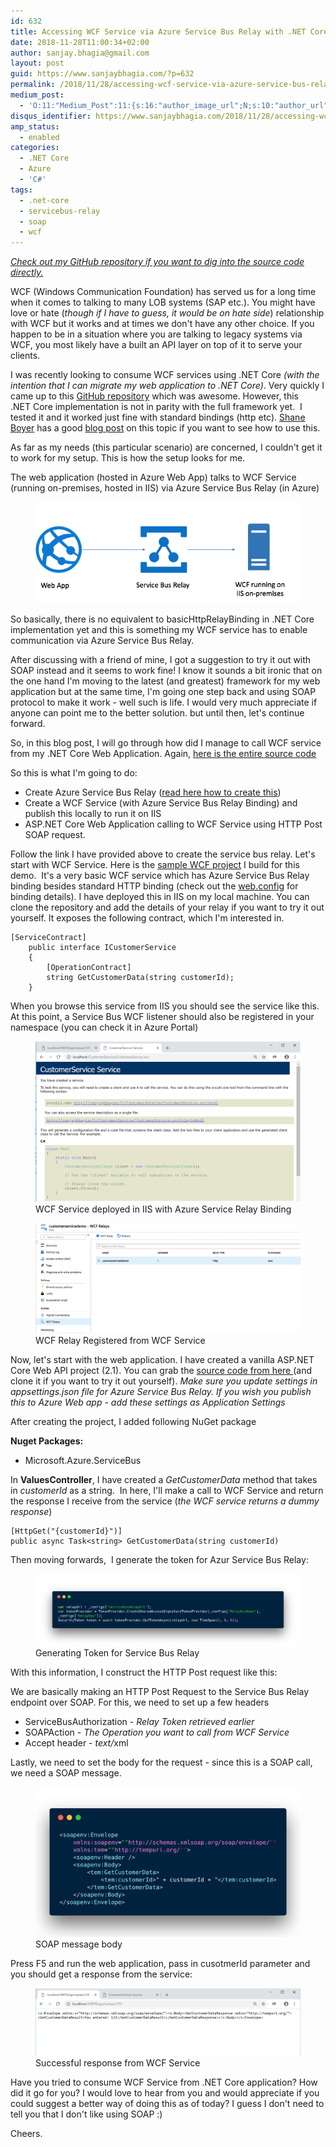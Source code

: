 ```yaml
---
id: 632
title: Accessing WCF Service via Azure Service Bus Relay with .NET Core
date: 2018-11-28T11:00:34+02:00
author: sanjay.bhagia@gmail.com
layout: post
guid: https://www.sanjaybhagia.com/?p=632
permalink: /2018/11/28/accessing-wcf-service-via-azure-service-bus-relay-with-net-core/
medium_post:
  - 'O:11:"Medium_Post":11:{s:16:"author_image_url";N;s:10:"author_url";N;s:11:"byline_name";N;s:12:"byline_email";N;s:10:"cross_link";s:2:"no";s:2:"id";N;s:21:"follower_notification";s:3:"yes";s:7:"license";s:19:"all-rights-reserved";s:14:"publication_id";s:2:"-1";s:6:"status";s:5:"draft";s:3:"url";N;}'
disqus_identifier: https://www.sanjaybhagia.com/2018/11/28/accessing-wcf-service-via-azure-service-bus-relay-with-net-core/
amp_status:
  - enabled
categories:
  - .NET Core
  - Azure
  - 'C#'
tags:
  - .net-core
  - servicebus-relay
  - soap
  - wcf
---
```

<!-- wp:paragraph {"ampFitText":true} -->
<amp-fit-text layout="fixed-height" min-font-size="14" max-font-size="48" height="50"><p><em><a href="https://github.com/sanjaybhagia/wcfservice-servicebusrelay-netcore" target="_blank" rel="noreferrer noopener" aria-label="Check out my GitHub repository if you want to dig into the source code directly. (opens in a new tab)">Check out my GitHub repository if you want to dig into the source code directly.</a></em></p></amp-fit-text>
<!-- /wp:paragraph -->

<!-- wp:paragraph -->
<p>WCF (Windows Communication Foundation) has served us for a long time when it comes to talking to many LOB systems (SAP etc.). You might have love or hate (<em>though&nbsp;if I have to guess, it would be on hate side</em>) relationship with WCF but it works and at times we don't have any other choice. If you happen to be in a situation where you are talking to legacy systems via WCF, you most likely have a built an API layer on top of it to serve your clients. </p>
<!-- /wp:paragraph -->

<!-- wp:paragraph -->
<p>I was recently looking to consume WCF services using .NET Core <em>(with the intention that I can migrate my web application to .NET Core)</em>. Very quickly I came up to this <a href="https://github.com/dotnet/wcf" target="_blank" rel="noopener">GitHub&nbsp;repository</a> which was awesome. However, this .NET&nbsp;Core implementation is not in parity with the full framework yet.&nbsp; I tested it and it worked just fine with standard bindings (<g class="gr_ gr_7 gr-alert gr_spell gr_inline_cards gr_run_anim ContextualSpelling ins-del multiReplace" id="7" data-gr-id="7">http</g>&nbsp;etc). <a href="https://twitter.com/spboyer" target="_blank" rel="noopener">Shane Boyer</a> has a good <a href="http://tattoocoder.com/asp-net-core-getting-clean-with-soap/" target="_blank" rel="noopener">blog post</a> on this topic if you want to see how to use this.</p>
<!-- /wp:paragraph -->

<!-- wp:paragraph -->
<p>As far as my needs (this particular scenario) are concerned, I couldn't get it to work for my setup.&nbsp;This is how the setup looks for me.&nbsp;</p>
<!-- /wp:paragraph -->

<!-- wp:paragraph -->
<p>The web application (hosted in Azure Web App) talks to WCF Service (running on-premises, hosted in IIS) via Azure Service Bus Relay (in Azure)</p>
<!-- /wp:paragraph -->

<!-- wp:image {"id":673} -->
<figure class="wp-block-image"><img src="/images/image-21.png" alt="" class="wp-image-673"/></figure>
<!-- /wp:image -->

<!-- wp:paragraph -->
<p>So basically, there is no equivalent to basicHttpRelayBinding <g class="gr_ gr_33 gr-alert gr_gramm gr_inline_cards gr_run_anim Style multiReplace" id="33" data-gr-id="33">in .</g>NET Core implementation yet and this is something my WCF service has to enable communication via Azure Service Bus Relay.&nbsp;</p>
<!-- /wp:paragraph -->

<!-- wp:paragraph -->
<p>After discussing with a friend of mine, I got a suggestion to try it out with SOAP instead and it seems to work fine! I know it sounds a bit ironic that on the one hand I'm moving to the latest (and greatest) framework for my web application but at the same time, I'm going one step back and using SOAP protocol to make it work - well such is life. I would very much appreciate if anyone can point me to the better solution. but until then, let's continue forward.</p>
<!-- /wp:paragraph -->

<!-- wp:paragraph -->
<p>So, in this blog post<g class="gr_ gr_182 gr-alert sel gr_gramm gr_replaced gr_inline_cards gr_disable_anim_appear Punctuation only-ins replaceWithoutSep" id="182" data-gr-id="182">,</g> I will go through how did I manage to call WCF service from my .NET Core Web Application. Again,&nbsp;<a href="https://github.com/sanjaybhagia/wcfservice-servicebusrelay-netcore" target="_blank" rel="noreferrer noopener">here is the entire source code</a></p>
<!-- /wp:paragraph -->

<!-- wp:paragraph -->
<p><a href="https://github.com/sanjaybhagia/wcfservice-servicebusrelay-netcore" target="_blank" rel="noopener"></a>So this is what <g class="gr_ gr_17 gr-alert sel gr_spell gr_replaced gr_inline_cards gr_disable_anim_appear ContextualSpelling multiReplace" id="17" data-gr-id="17">I'm</g> going to do:&nbsp;</p>
<!-- /wp:paragraph -->

<!-- wp:list -->
<ul><li>Create Azure Service Bus Relay (<a href="https://docs.microsoft.com/en-us/azure/service-bus-relay/service-bus-dotnet-hybrid-app-using-service-bus-relay" target="_blank">read here how to create this</a>)</li><li>Create a WCF Service (with Azure Service Bus Relay Binding) and publish this locally to run it on IIS</li><li>ASP.NET Core Web Application calling to WCF Service using HTTP Post SOAP request.</li></ul>
<!-- /wp:list -->

<!-- wp:paragraph -->
<p>Follow the link I have provided above to create the service bus relay. Let's start with WCF Service. Here is the <a href="https://github.com/sanjaybhagia/wcfservice-servicebusrelay-netcore/tree/master/WcfService" target="_blank">sample WCF <g class="gr_ gr_188 gr-alert gr_gramm gr_inline_cards gr_disable_anim_appear Punctuation only-ins replaceWithoutSep" id="188" data-gr-id="188">project</g></a> I build for this demo.&nbsp; It's a very basic WCF service which has Azure Service Bus Relay binding besides standard HTTP&nbsp;binding (check out the <a href="https://github.com/sanjaybhagia/wcfservice-servicebusrelay-netcore/blob/master/WcfService/WcfService/Web.config" target="_blank">web.config</a> for binding details). I have deployed this in IIS on my local machine. You can clone the repository and add the details of your relay if you want to try it out yourself. It exposes the following contract, which I'm interested in.</p>
<!-- /wp:paragraph -->

<!-- wp:code -->
<pre class="wp-block-code"><code lang="clike" class="language-clike">[ServiceContract]
    public interface ICustomerService
    {
        [OperationContract]
        string GetCustomerData(string customerId);
    }</code></pre>
<!-- /wp:code -->

<!-- wp:paragraph -->
<p>When you&nbsp;browse&nbsp;this service from IIS you should see the service like this. At this point, a Service Bus WCF listener should also be registered in your namespace (you can check it in Azure Portal)</p>
<!-- /wp:paragraph -->

<!-- wp:image {"id":660} -->
<figure class="wp-block-image"><img src="/images/image-14.png" alt="" class="wp-image-660"/><figcaption>WCF Service deployed in IIS with Azure Service Relay Binding</figcaption></figure>
<!-- /wp:image -->

<!-- wp:image {"id":667} -->
<figure class="wp-block-image"><img src="/images/image-18.png" alt="" class="wp-image-667"/><figcaption>WCF Relay Registered from WCF Service</figcaption></figure>
<!-- /wp:image -->

<!-- wp:paragraph -->
<p>Now, let's start with the web application. I have created a vanilla ASP.NET Core Web API project (2.1). You can grab the <a href="https://github.com/sanjaybhagia/wcfservice-servicebusrelay-netcore/tree/master/WebApplication" target="_blank" rel="noopener">source code from here </a>(and clone it if you want to try it out yourself). <em>Make sure you update settings in <g class="gr_ gr_6 gr-alert gr_gramm gr_inline_cards gr_run_anim Grammar only-ins doubleReplace replaceWithoutSep" id="6" data-gr-id="6">appsettings.json</g> file for Azure Service Bus Relay. If you wish you publish this to Azure Web app - add these settings as Application Settings</em></p>
<!-- /wp:paragraph -->

<!-- wp:paragraph -->
<p>After creating the project, I added following NuGet package</p>
<!-- /wp:paragraph -->

<!-- wp:paragraph -->
<p><strong>Nuget Packages:&nbsp;</strong></p>
<!-- /wp:paragraph -->

<!-- wp:list -->
<ul><li>Microsoft.Azure.ServiceBus</li></ul>
<!-- /wp:list -->

<!-- wp:paragraph -->
<p>In <strong>ValuesController</strong>, I have created a <em>GetCustomerData</em> method that takes in <em>customerId</em> as a string.&nbsp; In here, I'll make a call to WCF Service and return the response I receive from the service (<em>the WCF service returns a dummy response</em>)</p>
<!-- /wp:paragraph -->

<!-- wp:code -->
<pre class="wp-block-code"><code lang="clike" class="language-clike">[HttpGet("{customerId}")]
public async Task&lt;string> GetCustomerData(string customerId)</code></pre>
<!-- /wp:code -->

<!-- wp:paragraph -->
<p>Then moving forwards,&nbsp; I generate the token for Azur Service Bus Relay:</p>
<!-- /wp:paragraph -->

<!-- wp:image {"id":665,"linkDestination":"custom"} -->
<figure class="wp-block-image"><a href="https://github.com/sanjaybhagia/wcfservice-servicebusrelay-netcore/blob/master/WebApplication/WebApplication/Controllers/ValuesController.cs"><img src="/images/image-17.png" alt="" class="wp-image-665"/></a><figcaption>Generating Token for Service Bus Relay</figcaption></figure>
<!-- /wp:image -->

<!-- wp:paragraph -->
<p>With this information, I construct the HTTP Post request like this:</p>
<!-- /wp:paragraph -->

<!-- wp:github-gist-gutenberg-block/github-gist {"url":"https://gist.github.com/sanjaybhagia/569e348e1bdc9fd9a53c95d28cd0e56e"} -->
<?# Gist 569e348e1bdc9fd9a53c95d28cd0e56e /?>
<!-- <a href="https://gist.github.com/sanjaybhagia/569e348e1bdc9fd9a53c95d28cd0e56e" class="wp-block-github-gist-gutenberg-block-github-gist">View Gist on GitHub</a> -->
<!-- /wp:github-gist-gutenberg-block/github-gist -->

<!-- wp:paragraph -->
<p>We are basically making <g class="gr_ gr_49 gr-alert sel gr_gramm gr_replaced gr_inline_cards gr_disable_anim_appear Grammar multiReplace" id="49" data-gr-id="49">an</g> HTTP Post Request to the Service Bus Relay endpoint over SOAP. For this, we need to set up a few headers</p>
<!-- /wp:paragraph -->

<!-- wp:list -->
<ul><li>ServiceBusAuthorization - <em>Relay Token retrieved earlier</em></li><li>SOAPAction - <em>The Operation you want to call from WCF Service</em></li><li>Accept header - <em>text/</em><g class="gr_ gr_117 gr-alert gr_spell gr_inline_cards gr_run_anim ContextualSpelling ins-del multiReplace" id="117" data-gr-id="117">xml</g></li></ul>
<!-- /wp:list -->

<!-- wp:paragraph -->
<p>Lastly, we need to set the body for the request - since this is a SOAP call, we need a&nbsp;<g class="gr_ gr_3 gr-alert gr_gramm gr_inline_cards gr_run_anim Grammar only-ins replaceWithoutSep" id="3" data-gr-id="3">SOAP</g> message.</p>
<!-- /wp:paragraph -->

<!-- wp:image {"id":664,"linkDestination":"custom"} -->
<figure class="wp-block-image"><a href="https://github.com/sanjaybhagia/wcfservice-servicebusrelay-netcore/blob/master/WebApplication/WebApplication/Controllers/ValuesController.cs"><img src="/images/image-16.png" alt="" class="wp-image-664"/></a><figcaption>SOAP message body</figcaption></figure>
<!-- /wp:image -->

<!-- wp:paragraph -->
<p>Press F5 and run the web application, pass in <g class="gr_ gr_130 gr-alert gr_spell gr_inline_cards gr_run_anim ContextualSpelling ins-del multiReplace" id="130" data-gr-id="130"><g class="gr_ gr_137 gr-alert gr_gramm gr_inline_cards gr_run_anim Grammar only-ins doubleReplace replaceWithoutSep" id="137" data-gr-id="137">cusotmerId</g></g> parameter and you should get <g class="gr_ gr_138 gr-alert sel gr_gramm gr_replaced gr_inline_cards gr_disable_anim_appear Grammar only-ins doubleReplace replaceWithoutSep" id="138" data-gr-id="138">a </g>response from the service:</p>
<!-- /wp:paragraph -->

<!-- wp:image {"id":661} -->
<figure class="wp-block-image"><img src="/images/image-15.png" alt="" class="wp-image-661"/><figcaption>Successful response from WCF Service</figcaption></figure>
<!-- /wp:image -->

<!-- wp:paragraph -->
<p>Have you tried to consume WCF Service from .NET Core application? How did it go for you? I would love to hear from you and would appreciate if you could suggest a&nbsp;better way of doing this as of today? I guess I don't need to tell you that I don't like using SOAP :)</p>
<!-- /wp:paragraph -->

<!-- wp:paragraph -->
<p>Cheers.</p>
<!-- /wp:paragraph -->